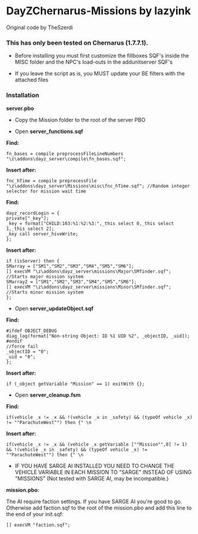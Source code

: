 DayZChernarus-Missions by lazyink
=============
Original code by TheSzerdi

<h3>This has only been tested on Chernarus (1.7.7.1).</h3>  

 * Before installing you must first customize the fillboxes SQF's inside the MISC folder and the NPC's load-outs in the addunitserver SQF's 
 
 * If you leave the script as is, you MUST update your BE filters with the attached files


<h3>Installation</h3>

<b>server.pbo</b>

 * Copy the Mission folder to the root of the server PBO

 * Open <b>server_functions.sqf</b>

<b>Find:</b>

	fn_bases = compile preprocessFileLineNumbers "\z\addons\dayz_server\compile\fn_bases.sqf";
	
<b>Insert after:</b>
	
	fnc_hTime = compile preprocessFile "\z\addons\dayz_server\Missions\misc\fnc_hTime.sqf"; //Random integer selector for mission wait time
	
<b>Find:</b>
	
	dayz_recordLogin = {
	private["_key"];
	_key = format["CHILD:103:%1:%2:%3:",_this select 0,_this select 1,_this select 2];
	_key call server_hiveWrite;
	};
	
<b>Insert after:</b>
	
	if (isServer) then { 
	SMarray = ["SM1","SM2","SM3","SM4","SM5","SM6"];
    [] execVM "\z\addons\dayz_server\missions\Major\SMfinder.sqf"; //Starts major mission system
    SMarray2 = ["SM1","SM2","SM3","SM4","SM5","SM6"];
    [] execVM "\z\addons\dayz_server\missions\Minor\SMfinder.sqf"; //Starts minor mission system
	};

	
 * Open <b>server_updateObject.sqf</b>
	
<b>Find:</b>
	
    #ifdef OBJECT_DEBUG
    diag_log(format["Non-string Object: ID %1 UID %2", _objectID, _uid]);
	#endif
    //force fail
    _objectID = "0";
    _uid = "0";
	};
	
<b>Insert after:</b>  
	
    if (_object getVariable "Mission" == 1) exitWith {};
	

	
 * Open <b>server_cleanup.fsm</b>
 
<b>Find:</b>  
 
    if(vehicle _x != _x && !(vehicle _x in _safety) && (typeOf vehicle _x) != ""ParachuteWest"") then {" \n

<b>Insert after:</b>

    if(vehicle _x != _x && (vehicle _x getVariable [""Mission"",0] != 1) && !(vehicle _x in _safety) && (typeOf vehicle _x) != ""ParachuteWest"") then {" \n

	
	
 * IF YOU HAVE SARGE AI INSTALLED YOU NEED TO CHANGE THE VEHICLE VARIABLE IN EACH MISSION TO "SARGE" INSTEAD OF USING "MISSIONS" (Not tested with SARGE AI, may be incompatible.)


 
<b>mission.pbo:</b>

The AI require faction settings. If you have SARGE AI you're good to go. Otherwise add faction.sqf to the root of the mission.pbo and add this line to the end of your init.sqf:

    [] execVM "faction.sqf";
	

	

